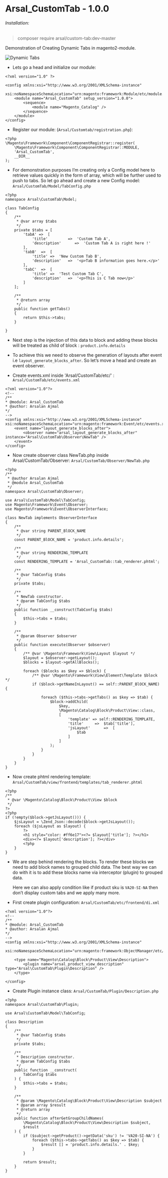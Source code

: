 # Arsal_CustomTab - 1.0.0

###### Installation:
> composer require arsal/custom-tab:dev-master


Demonstration of Creating Dynamic Tabs in magento2-module.


![Dynamic Tabs](https://knowthemage.com/wp-content/uploads/2019/02/screen_dynamic_tabs.png)


* Lets go a head and initialize our module:
```
<?xml version="1.0" ?>
 
<config xmlns:xsi="http://www.w3.org/2001/XMLSchema-instance"
        xsi:noNamespaceSchemaLocation="urn:magento:framework:Module/etc/module.xsd">
    <module name="Arsal_CustomTab" setup_version="1.0.0">
        <sequence>
            <module name="Magento_Catalog" />
        </sequence>
    </module>
</config>
```

* Register our module: (`Arsal/Customtab/registration.php`):
```
<?php
\Magento\Framework\Component\ComponentRegistrar::register(
    \Magento\Framework\Component\ComponentRegistrar::MODULE,
    'Arsal_CustomTab',
    __DIR__
);
```

* For demonstration purposes I’m creating only a Config model here to retrieve values quickly in the form of array, which will be further used to push to tabs.
So let go ahead and create a new Config model: `Arsal/CustomTab/Model/TabConfig.php`
```
<?php
namespace Arsal\CustomTab\Model;
 
class TabConfig
{
    /**
     * @var array $tabs
     */
    private $tabs = [
        'tabA' =>  [
            'title'         =>  'Custom Tab A',
            'description'      =>  'Custom Tab A is right here !'
        ],
        'tabB'  =>  [
            'title' =>  'New Custom Tab B',
            'description'   =>  '<p>Tab B information goes here.</p>'
        ],
        'tabC'  =>  [
            'title' =>  'Test Custom Tab C',
            'description'   =>  '<p>This is C Tab now</p>'
        ]
    ];
 
    /**
     * @return array
     */
    public function getTabs()
    {
        return $this->tabs;
    }
 
}
```

* Next step is the injection of this data to block and adding these blocks will be treated as child of block :
`product.info.details`

* To achieve this we need to observe the generation of layouts after event i.e `layout_generate_blocks_after`. So let’s move a head and create an event observer.

* Create events.xml inside 'Arsal/CustomTab/etc/' : `Arsal/CustomTab/etc/events.xml`

```
<?xml version="1.0"?>
<!--
/**
* @module: Arsal_CustomTab
* @author: Arsalan Ajmal
*/
-->
<config xmlns:xsi="http://www.w3.org/2001/XMLSchema-instance" xsi:noNamespaceSchemaLocation="urn:magento:framework:Event/etc/events.xsd">
    <event name="layout_generate_blocks_after">
        <observer name="arsal_layout_generate_blocks_after" instance="Arsal\CustomTab\Observer\NewTab" />
    </event>
</config>
```
* Now create observer class NewTab.php inside Arsal/CustomTab/Observer: 
`Arsal/CustomTab/Observer/NewTab.php`

```
<?php
/**
 * @author Arsalan Ajmal
 * @module Arsal_CustomTab
 */
namespace Arsal\CustomTab\Observer;
 
use Arsal\CustomTab\Model\TabConfig;
use Magento\Framework\Event\Observer;
use Magento\Framework\Event\ObserverInterface;
 
class NewTab implements ObserverInterface
{
    /**
     * @var string PARENT_BlOCK_NAME
     */
    const PARENT_BlOCK_NAME = 'product.info.details';
 
    /**
     * @var string RENDERING_TEMPLATE
     */
    const RENDERING_TEMPLATE = 'Arsal_CustomTab::tab_renderer.phtml';
 
    /**
     * @var TabConfig $tabs
     */
    private $tabs;
 
    /**
     * NewTab constructor.
     * @param TabConfig $tabs
     */
    public function __construct(TabConfig $tabs)
    {
        $this->tabs = $tabs;
    }
 
    /**
     * @param Observer $observer
     */
    public function execute(Observer $observer)
    {
        /** @var \Magento\Framework\View\Layout $layout */
        $layout = $observer->getLayout();
        $blocks = $layout->getAllBlocks();
 
        foreach ($blocks as $key => $block) {
            /** @var \Magento\Framework\View\Element\Template $block */
            if ($block->getNameInLayout() == self::PARENT_BlOCK_NAME) {
 
                foreach ($this->tabs->getTabs() as $key => $tab) {
                    $block->addChild(
                        $key,
                        \Magento\Catalog\Block\Product\View::class,
                        [
                            'template' => self::RENDERING_TEMPLATE,
                            'title'     =>  $tab['title'],
                            'jsLayout'      =>  [
                                $tab
                            ]
                        ]
                    );
                }
            }
        }
    }
}
```

* Now create phtml rendering template: `Arsal/CustomTab/view/frontend/templates/tab_renderer.phtml`

```
<?php
/**
 * @var \Magento\Catalog\Block\Product\View $block
 */
?>
<?php
if (!empty($block->getJsLayout())) {
    $jsLayout = \Zend_Json::decode($block->getJsLayout());
    foreach ($jsLayout as $layout) {
        ?>
        <h1 style="color: #ff6e17"><?= $layout['title']; ?></h1>
        <div><?= $layout['description']; ?></div>
        <?php
    }
}
```

* We are step behind rendering the blocks. To render these blocks we need to add block names to grouped child data. The best way we can do with it is to add these blocks name via interceptor (plugin) to grouped data.
  
  Here we can also apply condition like if product sku is `VA20-SI-NA` then don’t display custom tabs and we apply many more.
  
* First create plugin configuration: 
    `Arsal/CustomTab/etc/frontend/di.xml`

```
<?xml version="1.0"?>
<!--
/**
* @module: Arsal_CustomTab
* @author: Arsalan Ajmal
*/
-->
<config xmlns:xsi="http://www.w3.org/2001/XMLSchema-instance"
        xsi:noNamespaceSchemaLocation="urn:magento:framework:ObjectManager/etc/config.xsd">
 
    <type name="Magento\Catalog\Block\Product\View\Description">
        <plugin name="arsal_product_view_description" type="Arsal\CustomTab\Plugin\Description" />
    </type>
 
</config>
```

* Create Plugin instance class: 
    `Arsal/CustomTab/Plugin/Description.php`

```
<?php
namespace Arsal\CustomTab\Plugin;
 
use Arsal\CustomTab\Model\TabConfig;
 
class Description
{
    /**
     * @var TabConfig $tabs
     */
    private $tabs;
 
    /**
     * Description constructor.
     * @param TabConfig $tabs
     */
    public function __construct(
        TabConfig $tabs
    ) {
        $this->tabs = $tabs;
    }
 
    /**
     * @param \Magento\Catalog\Block\Product\View\Description $subject
     * @param array $result
     * @return array
     */
    public function afterGetGroupChildNames(
        \Magento\Catalog\Block\Product\View\Description $subject,
        $result
    ) {
        if ($subject->getProduct()->getData('sku') != 'VA20-SI-NA') {
            foreach ($this->tabs->getTabs() as $key => $tab) {
                $result [] = 'product.info.details.' . $key;
            }
        }
 
        return $result;
    }
}
```
